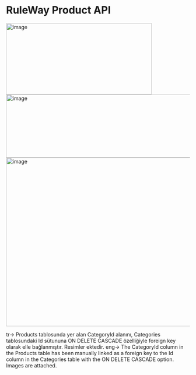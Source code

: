 # RuleWay Product API

<img width="399" height="195" alt="image" src="https://github.com/user-attachments/assets/e987eef4-f4fd-43fb-aac9-5f90e024d0b3" />

<img width="614" height="173" alt="image" src="https://github.com/user-attachments/assets/81d14c58-ec5d-462d-beab-0a5bcce5f1c9" />

<img width="773" height="462" alt="image" src="https://github.com/user-attachments/assets/e3bfa510-35f2-4e3f-af1d-584160adaef3" />


tr-> Products tablosunda yer alan CategoryId alanını, Categories tablosundaki Id sütununa ON DELETE CASCADE özelliğiyle foreign key olarak elle bağlanmıştır. Resimler ektedir.
eng-> The CategoryId column in the Products table has been manually linked as a foreign key to the Id column in the Categories table with the ON DELETE CASCADE option. Images are attached.
